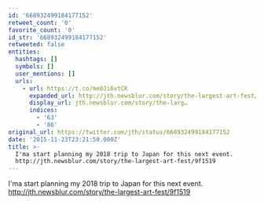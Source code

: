 ```yaml
---
id: '668932499184177152'
retweet_count: '0'
favorite_count: '0'
id_str: '668932499184177152'
retweeted: false
entities:
  hashtags: []
  symbols: []
  user_mentions: []
  urls:
    - url: https://t.co/me0Ji6vtCK
      expanded_url: http://jth.newsblur.com/story/the-largest-art-fest/9f1519
      display_url: jth.newsblur.com/story/the-larg…
      indices:
        - '63'
        - '86'
original_url: https://twitter.com/jth/status/668932499184177152
date: '2015-11-23T23:21:50.000Z'
title: >-
  I'ma start planning my 2018 trip to Japan for this next event.
  http://jth.newsblur.com/story/the-largest-art-fest/9f1519
---
```


I'ma start planning my 2018 trip to Japan for this next event. http://jth.newsblur.com/story/the-largest-art-fest/9f1519